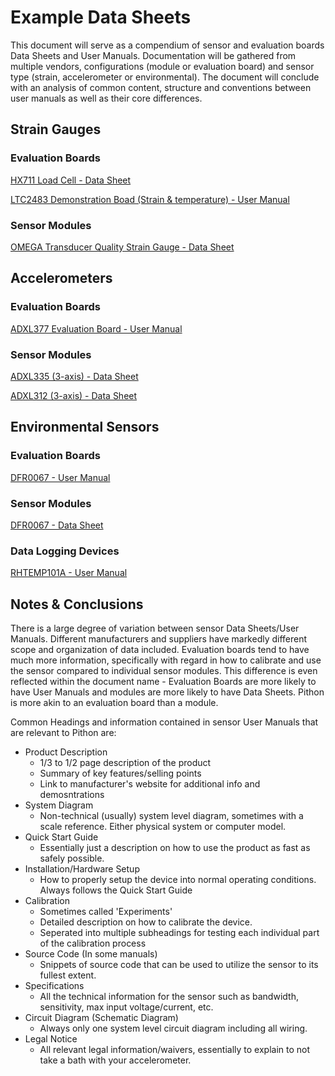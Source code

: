 # Example Data Sheets #

This document will serve as a compendium of sensor and evaluation boards Data Sheets and User Manuals. 
Documentation will be gathered from multiple vendors, configurations (module or evaluation board) and sensor type (strain, accelerometer or environmental).
The document will conclude with an analysis of common content, structure and conventions between user manuals as well as their core differences.

## Strain Gauges ##

### Evaluation Boards ###

[HX711 Load Cell - Data Sheet](https://cdn.sparkfun.com/assets/b/f/5/a/e/hx711F_EN.pdf)

[LTC2483 Demonstration Boad (Strain & temperature) - User Manual](https://www.analog.com/media/en/technical-documentation/user-guides/dc955af.pdf)

### Sensor Modules ###

[OMEGA Transducer Quality Strain Gauge - Data Sheet](https://assets.omega.com/pdf/test-and-measurement-equipment/strain-gauges/SGT_UNIAXIAL.pdf)

## Accelerometers ##

### Evaluation Boards ###

[ADXL377 Evaluation Board - User Manual](https://cdn-learn.adafruit.com/downloads/pdf/adafruit-analog-accelerometer-breakouts.pdf)

### Sensor Modules ###

[ADXL335 (3-axis) - Data Sheet](https://www.analog.com/media/en/technical-documentation/data-sheets/ADXL335.pdf)

[ADXL312 (3-axis) - Data Sheet](https://www.analog.com/media/en/technical-documentation/data-sheets/ADXL312.pdf)

## Environmental Sensors ###

### Evaluation Boards ###

[DFR0067 - User Manual](https://www.digikey.ca/htmldatasheets/production/2071184/0/0/1/dht11-humidity-temp-sensor.html)

### Sensor Modules ###

[DFR0067 - Data Sheet](http://image.dfrobot.com/image/data/DFR0067/DFR0067_DS_10_en.pdf)

### Data Logging Devices ###
[RHTEMP101A - User Manual](https://www.madgetech.com/wp-content/uploads/2020/05/rhtemp101a-pug.pdf)


## Notes & Conclusions ##

There is a large degree of variation between sensor Data Sheets/User Manuals. Different manufacturers and suppliers have markedly different scope and organization of data included. Evaluation boards tend to have much more information, specifically with regard in how to calibrate and use the sensor compared to individual sensor modules. This difference is even reflected within the document name - Evaluation Boards are more likely to have User Manuals and modules are more likely to have Data Sheets. Pithon is more akin to an evaluation board than a module. 

Common Headings and information contained in sensor User Manuals that are relevant to Pithon are:

- Product Description
  - 1/3 to 1/2 page description of the product
  - Summary of key features/selling points
  - Link to manufacturer's website for additional info and demosntrations
- System Diagram
  - Non-technical (usually) system level diagram, sometimes with a scale reference. Either physical system or computer model.
- Quick Start Guide
  - Essentially just a description on how to use the product as fast as safely possible.
- Installation/Hardware Setup
  - How to properly setup the device into normal operating conditions. Always follows the Quick Start Guide
- Calibration
  - Sometimes called 'Experiments'
  - Detailed description on how to calibrate the device.
  - Seperated into multiple subheadings for testing each individual part of the calibration process 
- Source Code (In some manuals)
  - Snippets of source code that can be used to utilize the sensor to its fullest extent.
- Specifications
  - All the technical information for the sensor such as bandwidth, sensitivity, max input voltage/current, etc. 
- Circuit Diagram (Schematic Diagram)
  - Always only one system level circuit diagram including all wiring.
- Legal Notice
  - All relevant legal information/waivers, essentially to explain to not take a bath with your accelerometer.
